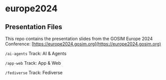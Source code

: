 # europe2024

## Presentation Files

This repo contains the presentation slides from the GOSIM Europe 2024 Conference:
[https://europe2024.gosim.org](https://europe2024.gosim.org)

`/ai-agents` Track: AI & Agents

`/app-web` Track: App & Web

`/fediverse` Track: Fediverse

